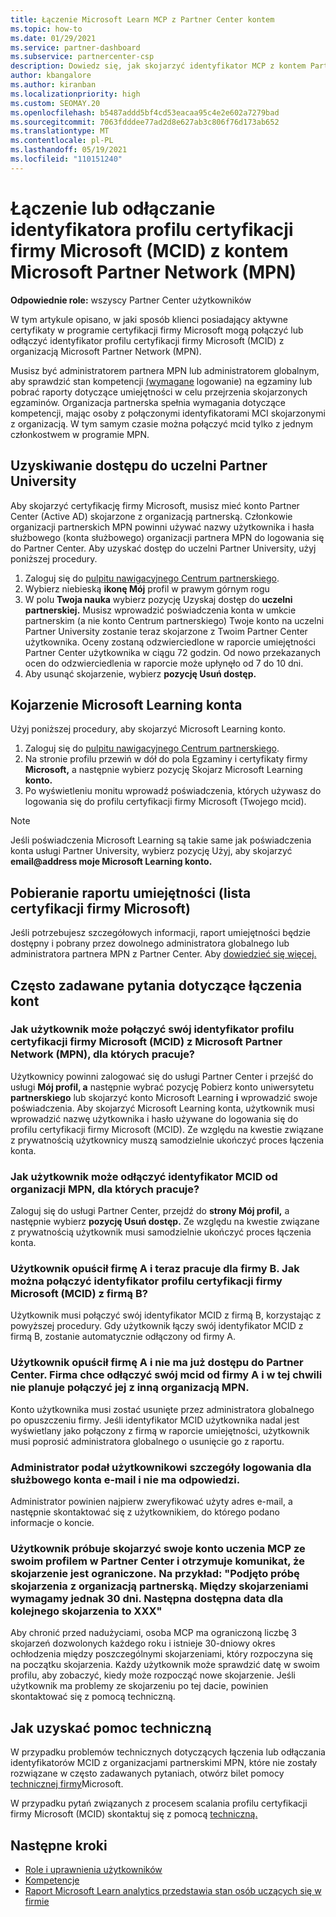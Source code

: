 ```yaml
---
title: Łączenie Microsoft Learn MCP z Partner Center kontem
ms.topic: how-to
ms.date: 01/29/2021
ms.service: partner-dashboard
ms.subservice: partnercenter-csp
description: Dowiedz się, jak skojarzyć identyfikator MCP z kontem Partner Center, aby firma widziała ścieżki szkoleniowe i szkoleniowe, które zostały podjęte w kierunku kompetencji.
author: kbangalore
ms.author: kiranban
ms.localizationpriority: high
ms.custom: SEOMAY.20
ms.openlocfilehash: b5487addd5bf4cd53eacaa95c4e2e602a7279bad
ms.sourcegitcommit: 7063fdddee77ad2d8e627ab3c806f76d173ab652
ms.translationtype: MT
ms.contentlocale: pl-PL
ms.lasthandoff: 05/19/2021
ms.locfileid: "110151240"
---
```

# <a name="link-or-unlink-a-microsoft-certification-profile-id-mcid-to-a-microsoft-partner-network-mpn-account"></a>Łączenie lub odłączanie identyfikatora profilu certyfikacji firmy Microsoft (MCID) z kontem Microsoft Partner Network (MPN)

**Odpowiednie role:** wszyscy Partner Center użytkowników

W tym artykule opisano, w jaki sposób klienci posiadający aktywne certyfikaty w programie certyfikacji firmy Microsoft mogą połączyć lub odłączyć identyfikator profilu certyfikacji firmy Microsoft (MCID) z organizacją Microsoft Partner Network (MPN).

Musisz być administratorem partnera MPN lub administratorem globalnym, aby sprawdzić stan kompetencji [(wymagane](https://partner.microsoft.com/pcv/partnership/competencies) logowanie) na egzaminy lub pobrać raporty dotyczące umiejętności w celu przejrzenia skojarzonych egzaminów. Organizacja partnerska spełnia wymagania dotyczące kompetencji, mając osoby z połączonymi identyfikatorami MCI skojarzonymi z organizacją. W tym samym czasie można połączyć mcid tylko z jednym członkostwem w programie MPN.

## <a name="get-partner-university-access"></a>Uzyskiwanie dostępu do uczelni Partner University

Aby skojarzyć certyfikację firmy Microsoft, musisz mieć konto Partner Center (Active AD) skojarzone z organizacją partnerską. Członkowie organizacji partnerskich MPN powinni używać nazwy użytkownika i hasła służbowego (konta służbowego) organizacji partnera MPN do logowania się do Partner Center.
Aby uzyskać dostęp do uczelni Partner University, użyj poniższej procedury.

1. Zaloguj się do [pulpitu nawigacyjnego Centrum partnerskiego](https://partner.microsoft.com/dashboard/).
2. Wybierz niebieską **ikonę Mój** profil w prawym górnym rogu
3. W polu **Twoja nauka** wybierz pozycję Uzyskaj dostęp do **uczelni partnerskiej.** Musisz wprowadzić poświadczenia konta w umkcie partnerskim (a nie konto Centrum partnerskiego) Twoje konto na uczelni Partner University zostanie teraz skojarzone z Twoim Partner Center użytkownika. Oceny zostaną odzwierciedlone w raporcie umiejętności Partner Center użytkownika w ciągu 72 godzin. Od nowo przekazanych ocen do odzwierciedlenia w raporcie może upłynęło od 7 do 10 dni.
4. Aby usunąć skojarzenie, wybierz **pozycję Usuń dostęp.**

## <a name="associate-a-microsoft-learning-account"></a>Kojarzenie Microsoft Learning konta

Użyj poniższej procedury, aby skojarzyć Microsoft Learning konto. 

1. Zaloguj się do [pulpitu nawigacyjnego Centrum partnerskiego](https://partner.microsoft.com/dashboard/).
2. Na stronie profilu przewiń w dół do pola Egzaminy i certyfikaty firmy **Microsoft,** a następnie wybierz pozycję Skojarz Microsoft Learning **konto.**
3. Po wyświetleniu monitu wprowadź poświadczenia, których używasz do logowania się do profilu certyfikacji firmy Microsoft (Twojego mcid).

>[!NOTE]
>Jeśli poświadczenia Microsoft Learning są takie same jak poświadczenia konta usługi Partner University, wybierz pozycję Użyj, aby skojarzyć **email@address moje Microsoft Learning konto.**

## <a name="download-skills-report-microsoft-certification-list"></a>Pobieranie raportu umiejętności (lista certyfikacji firmy Microsoft)
Jeśli potrzebujesz szczegółowych informacji, raport umiejętności będzie dostępny i pobrany przez dowolnego administratora globalnego lub administratora partnera MPN z Partner Center. Aby [dowiedzieć się więcej.](./mpn-skills-report.md#view-skills-report-data)


## <a name="frequently-asked-questions-about-linking-accounts"></a>Często zadawane pytania dotyczące łączenia kont

### <a name="how-can-a-user-link-their-microsoft-certification-profile-id-mcid-with-the-microsoft-partner-network-mpn-organization-they-work-for"></a>Jak użytkownik może połączyć swój identyfikator profilu certyfikacji firmy Microsoft (MCID) z Microsoft Partner Network (MPN), dla których pracuje?

Użytkownicy powinni zalogować się do usługi Partner Center i przejść do usługi **Mój profil, a** następnie wybrać pozycję Pobierz konto uniwersytetu **partnerskiego** lub skojarzyć konto Microsoft Learning **i** wprowadzić swoje poświadczenia. Aby skojarzyć Microsoft Learning konta, użytkownik musi wprowadzić nazwę użytkownika i hasło używane do logowania się do profilu certyfikacji firmy Microsoft (MCID). Ze względu na kwestie związane z prywatnością użytkownicy muszą samodzielnie ukończyć proces łączenia konta.  

### <a name="how-can-a-user-unlink-their-mcid-from-the-mpn-organization-they-work-for"></a>Jak użytkownik może odłączyć identyfikator MCID od organizacji MPN, dla których pracuje?

Zaloguj się do usługi Partner Center, przejdź do **strony Mój profil,** a następnie wybierz **pozycję Usuń dostęp.** Ze względu na kwestie związane z prywatnością użytkownik musi samodzielnie ukończyć proces łączenia konta.

### <a name="the-user-left-company-a-and-now-works-for-company-b-how-can-they-link-their-microsoft-certification-profile-id-mcid-with-company-b"></a>Użytkownik opuścił firmę A i teraz pracuje dla firmy B. Jak można połączyć identyfikator profilu certyfikacji firmy Microsoft (MCID) z firmą B?

Użytkownik musi połączyć swój identyfikator MCID z firmą B, korzystając z powyższej procedury. Gdy użytkownik łączy swój identyfikator MCID z firmą B, zostanie automatycznie odłączony od firmy A.

### <a name="the-user-left-company-a-and-no-longer-has-access-to-partner-center-they-want-to-unlink-their-mcid-from-company-a-and-are-not-planning-to-link-it-with-another-mpn-organization-at-the-moment"></a>Użytkownik opuścił firmę A i nie ma już dostępu do Partner Center. Firma chce odłączyć swój mcid od firmy A i w tej chwili nie planuje połączyć jej z inną organizacją MPN.

Konto użytkownika musi zostać usunięte przez administratora globalnego po opuszczeniu firmy. Jeśli identyfikator MCID użytkownika nadal jest wyświetlany jako połączony z firmą w raporcie umiejętności, użytkownik musi poprosić administratora globalnego o usunięcie go z raportu.

### <a name="the-admin-provided-sign-in-details-for-a-work-email-account-to-a-user-and-they-have-had-no-response"></a>Administrator podał użytkownikowi szczegóły logowania dla służbowego konta e-mail i nie ma odpowiedzi.

Administrator powinien najpierw zweryfikować użyty adres e-mail, a następnie skontaktować się z użytkownikiem, do którego podano informacje o koncie.

### <a name="a-user-tries-to-associate-their-mcp-learning-account-to-their-profile-in-partner-center-and-receives-a-message-that-their-association-is-limited-for-example-you-have-attempted-to-associate-with-a-partner-organization-however-we-require-a-period-of-30-days-between-associations-your-next-available-date-for-a-subsequent-association-is-xxx"></a>Użytkownik próbuje skojarzyć swoje konto uczenia MCP ze swoim profilem w Partner Center i otrzymuje komunikat, że skojarzenie jest ograniczone. Na przykład: "Podjęto próbę skojarzenia z organizacją partnerską. Między skojarzeniami wymagamy jednak 30 dni. Następna dostępna data dla kolejnego skojarzenia to XXX"

Aby chronić przed nadużyciami, osoba MCP ma ograniczoną liczbę 3 skojarzeń dozwolonych każdego roku i istnieje 30-dniowy okres ochłodzenia między poszczególnymi skojarzeniami, który rozpoczyna się na początku skojarzenia. Każdy użytkownik może sprawdzić datę w swoim profilu, aby zobaczyć, kiedy może rozpocząć nowe skojarzenie. Jeśli użytkownik ma problemy ze skojarzeniu po tej dacie, powinien skontaktować się z pomocą techniczną.  

## <a name="how-to-get-support"></a>Jak uzyskać pomoc techniczną

W przypadku problemów technicznych dotyczących łączenia lub odłączania identyfikatorów MCID z organizacjami partnerskimi MPN, które nie zostały rozwiązane w często zadawanych pytaniach, otwórz bilet pomocy [technicznej firmy](https://partner.microsoft.com/support)Microsoft.

W przypadku pytań związanych z procesem scalania profilu certyfikacji firmy Microsoft (MCID) skontaktuj się z pomocą [techniczną.](https://aka.ms/mcpforum)

## <a name="next-steps"></a>Następne kroki

- [Role i uprawnienia użytkowników](./permissions-overview.md)
- [Kompetencje](https://partner.microsoft.com/membership/competencies)
- [Raport Microsoft Learn analytics przedstawia stan osób uczących się w firmie](ms-learn-analytics.md)
